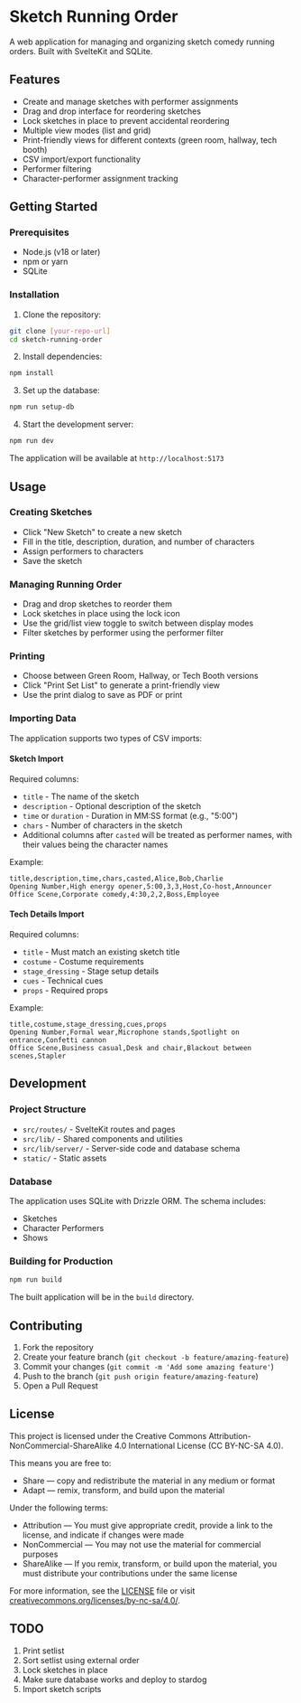 # Sketch Running Order

A web application for managing and organizing sketch comedy running orders. Built with SvelteKit and SQLite.

## Features

- Create and manage sketches with performer assignments
- Drag and drop interface for reordering sketches
- Lock sketches in place to prevent accidental reordering
- Multiple view modes (list and grid)
- Print-friendly views for different contexts (green room, hallway, tech booth)
- CSV import/export functionality
- Performer filtering
- Character-performer assignment tracking

## Getting Started

### Prerequisites

- Node.js (v18 or later)
- npm or yarn
- SQLite

### Installation

1. Clone the repository:
```bash
git clone [your-repo-url]
cd sketch-running-order
```

2. Install dependencies:
```bash
npm install
```

3. Set up the database:
```bash
npm run setup-db
```

4. Start the development server:
```bash
npm run dev
```

The application will be available at `http://localhost:5173`

## Usage

### Creating Sketches
- Click "New Sketch" to create a new sketch
- Fill in the title, description, duration, and number of characters
- Assign performers to characters
- Save the sketch

### Managing Running Order
- Drag and drop sketches to reorder them
- Lock sketches in place using the lock icon
- Use the grid/list view toggle to switch between display modes
- Filter sketches by performer using the performer filter

### Printing
- Choose between Green Room, Hallway, or Tech Booth versions
- Click "Print Set List" to generate a print-friendly view
- Use the print dialog to save as PDF or print

### Importing Data
The application supports two types of CSV imports:

#### Sketch Import
Required columns:
- `title` - The name of the sketch
- `description` - Optional description of the sketch
- `time` or `duration` - Duration in MM:SS format (e.g., "5:00")
- `chars` - Number of characters in the sketch
- Additional columns after `casted` will be treated as performer names, with their values being the character names

Example:
```csv
title,description,time,chars,casted,Alice,Bob,Charlie
Opening Number,High energy opener,5:00,3,3,Host,Co-host,Announcer
Office Scene,Corporate comedy,4:30,2,2,Boss,Employee
```

#### Tech Details Import
Required columns:
- `title` - Must match an existing sketch title
- `costume` - Costume requirements
- `stage_dressing` - Stage setup details
- `cues` - Technical cues
- `props` - Required props

Example:
```csv
title,costume,stage_dressing,cues,props
Opening Number,Formal wear,Microphone stands,Spotlight on entrance,Confetti cannon
Office Scene,Business casual,Desk and chair,Blackout between scenes,Stapler
```

## Development

### Project Structure
- `src/routes/` - SvelteKit routes and pages
- `src/lib/` - Shared components and utilities
- `src/lib/server/` - Server-side code and database schema
- `static/` - Static assets

### Database
The application uses SQLite with Drizzle ORM. The schema includes:
- Sketches
- Character Performers
- Shows

### Building for Production
```bash
npm run build
```

The built application will be in the `build` directory.

## Contributing

1. Fork the repository
2. Create your feature branch (`git checkout -b feature/amazing-feature`)
3. Commit your changes (`git commit -m 'Add some amazing feature'`)
4. Push to the branch (`git push origin feature/amazing-feature`)
5. Open a Pull Request

## License

This project is licensed under the Creative Commons Attribution-NonCommercial-ShareAlike 4.0 International License (CC BY-NC-SA 4.0).

This means you are free to:
- Share — copy and redistribute the material in any medium or format
- Adapt — remix, transform, and build upon the material

Under the following terms:
- Attribution — You must give appropriate credit, provide a link to the license, and indicate if changes were made
- NonCommercial — You may not use the material for commercial purposes
- ShareAlike — If you remix, transform, or build upon the material, you must distribute your contributions under the same license

For more information, see the [LICENSE](LICENSE) file or visit [creativecommons.org/licenses/by-nc-sa/4.0/](https://creativecommons.org/licenses/by-nc-sa/4.0/).

## TODO
1. Print setlist
2. Sort setlist using external order
3. Lock sketches in place
4. Make sure database works and deploy to stardog
5. Import sketch scripts
